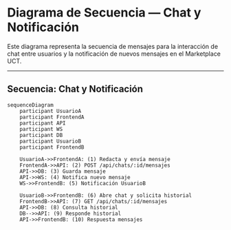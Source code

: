 # Diagrama de Secuencia — Chat y Notificación

Este diagrama representa la secuencia de mensajes para la interacción de chat entre usuarios y la notificación de nuevos mensajes en el Marketplace UCT.

---

## Secuencia: Chat y Notificación

```mermaid
sequenceDiagram
    participant UsuarioA
    participant FrontendA
    participant API
    participant WS
    participant DB
    participant UsuarioB
    participant FrontendB

    UsuarioA->>FrontendA: (1) Redacta y envía mensaje
    FrontendA->>API: (2) POST /api/chats/:id/mensajes
    API->>DB: (3) Guarda mensaje
    API->>WS: (4) Notifica nuevo mensaje
    WS->>FrontendB: (5) Notificación UsuarioB

    UsuarioB->>FrontendB: (6) Abre chat y solicita historial
    FrontendB->>API: (7) GET /api/chats/:id/mensajes
    API->>DB: (8) Consulta historial
    DB-->>API: (9) Responde historial
    API->>FrontendB: (10) Respuesta mensajes
```

